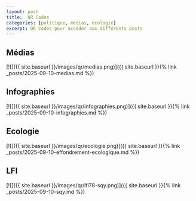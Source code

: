 ```yaml
---
layout: post
title:  QR Codes
categories: [politique, medias, ecologie]
excerpt: QR Codes pour accéder aux différents posts
---
```


## Médias

[![]({{ site.baseurl }}/images/qr/medias.png)]({{ site.baseurl }}{% link _posts/2025-09-10-medias.md %})

## Infographies

[![]({{ site.baseurl }}/images/qr/infographies.png)]({{ site.baseurl }}{% link _posts/2025-09-10-infographies.md %})

## Ecologie

[![]({{ site.baseurl }}/images/qr/ecologie.png)]({{ site.baseurl }}{% link _posts/2025-09-10-effondrement-ecologique.md %})

## LFI

[![]({{ site.baseurl }}/images/qr/lfi78-sqy.png)]({{ site.baseurl }}{% link _posts/2025-09-10-sqy.md %})

